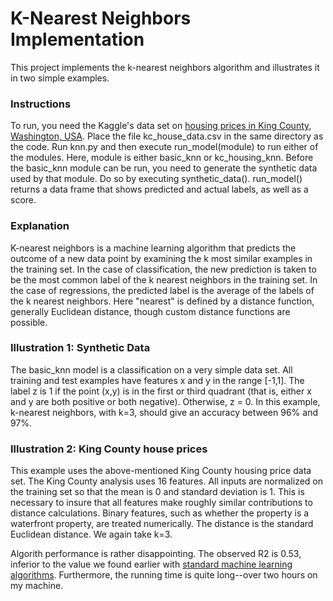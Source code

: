 # K-Nearest Neighbors Implementation

This project implements the k-nearest neighbors algorithm and illustrates it in two simple examples.

### Instructions

To run, you need the Kaggle's data set on [housing prices in King County, Washington, USA](https://www.kaggle.com/harlfoxem/housesalesprediction). Place the file kc_house_data.csv in the same directory as the code. Run knn.py and then execute run_model(module) to run either of the modules. Here, module is either basic_knn or kc_housing_knn. Before the basic_knn module can be run, you need to generate the synthetic data used by that module. Do so by executing synthetic_data(). run_model() returns a data frame that shows predicted and actual labels, as well as a score.

### Explanation

K-nearest neighbors is a machine learning algorithm that predicts the outcome of a new data point by examining the k most similar examples in the training set. In the case of classification, the new prediction is taken to be the most common label of the k nearest neighbors in the training set. In the case of regressions, the predicted label is the average of the labels of the k nearest neighbors. Here "nearest" is defined by a distance function, generally Euclidean distance, though custom distance functions are possible.

### Illustration 1: Synthetic Data

The basic_knn model is a classification on a very simple data set. All training and test examples have features x and y in the range [-1,1]. The label z is 1 if the point (x,y) is in the first or third quadrant (that is, either x and y are both positive or both negative). Otherwise, z = 0. In this example, k-nearest neighbors, with k=3, should give an accuracy between 96% and 97%.

### Illustration 2: King County house prices

This example uses the above-mentioned King County housing price data set. The King County analysis uses 16 features. All inputs are normalized on the training set so that the mean is 0 and standard deviation is 1. This is necessary to insure that all features make roughly similar contributions to distance calculations. Binary features, such as whether the property is a waterfront property, are treated numerically. The distance is the standard Euclidean distance. We again take k=3.

Algorith performance is rather disappointing. The observed R2 is 0.53, inferior to the value we found earlier with [standard machine learning algorithms](https://github.com/pepper2000/basic_ml). Furthermore, the running time is quite long--over two hours on my machine.